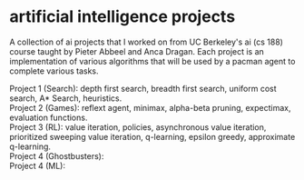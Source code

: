 # artificial intelligence projects

A collection of ai projects that I worked on from UC Berkeley's ai (cs 188) course taught by Pieter Abbeel and Anca Dragan. Each project is an implementation of various algorithms that will be used by a pacman agent to complete various tasks.

Project 1 (Search): depth first search, breadth first search, uniform cost search, A* Search, heuristics. <br>
Project 2 (Games): reflext agent, minimax, alpha-beta pruning, expectimax, evaluation functions. <br>
Project 3 (RL): value iteration, policies, asynchronous value iteration, prioritized sweeping value iteration, q-learning, epsilon greedy, approximate q-learning. <br>
Project 4 (Ghostbusters): <br>
Project 4 (ML): <br>
